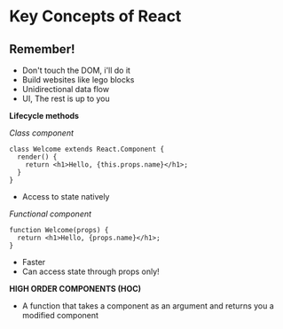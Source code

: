 # Key Concepts of React

## Remember!

- Don't touch the DOM, i'll do it
- Build websites like lego blocks
- Unidirectional data flow
- UI, The rest is up to you

**Lifecycle methods**

_Class component_

```
class Welcome extends React.Component {
  render() {
    return <h1>Hello, {this.props.name}</h1>;
  }
}
```

- Access to state natively

_Functional component_

```
function Welcome(props) {
  return <h1>Hello, {props.name}</h1>;
}
```

- Faster
- Can access state through props only!

**HIGH ORDER COMPONENTS (HOC)**

- A function that takes a component as an argument and returns you a modified component
